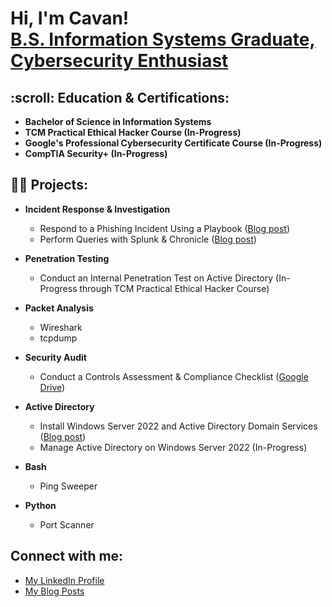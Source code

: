 <h1>Hi, I'm Cavan! <br/> <a href="https://www.linkedin.com/in/cavan-fowler59/">B.S. Information Systems Graduate, Cybersecurity Enthusiast</a></h1>

<h2>:scroll: Education & Certifications:</h2>

- <b>Bachelor of Science in Information Systems</b>
- <b>TCM Practical Ethical Hacker Course (In-Progress)</b>
- <b>Google's Professional Cybersecurity Certificate Course (In-Progress)</b>
- <b>CompTIA Security+ (In-Progress)</b>

<h2>👨‍💻 Projects:</h2>

- <b>Incident Response & Investigation</b>
  - Respond to a Phishing Incident Using a Playbook (<a href="https://medium.com/@cavan.fowler/respond-to-phishing-incident-using-playbook-c054b6f8dff">Blog post</a>)
  - Perform Queries with Splunk & Chronicle (<a href="https://medium.com/@cavan.fowler/perform-a-query-with-splunk-49c2eda9b333">Blog post</a>)
 
- <b>Penetration Testing</b>
  - Conduct an Internal Penetration Test on Active Directory (In-Progress through TCM Practical Ethical Hacker Course)
 
- <b>Packet Analysis</b>
  - Wireshark
  - tcpdump
    
- <b>Security Audit</b>
  - Conduct a Controls Assessment & Compliance Checklist (<a href="https://drive.google.com/drive/folders/1h6ImCVgDTXCHCa159iMWzvzn9xwNvQTZ?usp=sharing">Google Drive</a>)

- <b>Active Directory</b>
  - Install Windows Server 2022 and Active Directory Domain Services (<a href="https://medium.com/@cavan.fowler/installing-windows-server-2022-active-directory-domain-services-6b5e4f13c2f8">Blog post</a>)
  - Manage Active Directory on Windows Server 2022 (In-Progress)

- <b>Bash</b>
  - Ping Sweeper
    
- <b>Python</b>
  - Port Scanner

<h2>Connect with me:</h2>

- <a href="https://www.linkedin.com/in/cavan-fowler59/">My LinkedIn Profile</a>
- <a href="https://medium.com/@cavan.fowler">My Blog Posts</a>
  

